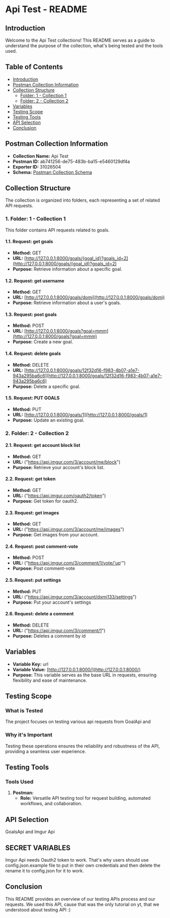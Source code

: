 # Api Test - README

## Introduction

Welcome to the Api Test collections! This README serves as a guide to understand the purpose of the collection, what's being tested and the tools used.

## Table of Contents

- [Introduction](#introduction)
- [Postman Collection Information](#postman-collection-information)
- [Collection Structure](#collection-structure)
  - [Folder: 1 - Collection 1](#1-folder-1---goal-operations)
  - [Folder: 2 - Collection 2](#2-folder-2---future-adventures)
- [Variables](#variables)
- [Testing Scope](#testing-scope)
- [Testing Tools](#testing-tools)
- [API Selection](#api-selection)
- [Conclusion](#conclusion)

## Postman Collection Information

- **Collection Name:** Api Test
- **Postman ID:** ab741256-de75-483b-ba15-e5460129df4a
- **Exporter ID:** 31026504
- **Schema:** [Postman Collection Schema](https://schema.getpostman.com/json/collection/v2.1.0/collection.json)

## Collection Structure

The collection is organized into folders, each representing a set of related API requests.

### 1. Folder: 1 - Collection 1

This folder contains API requests related to goals.

#### 1.1. Request: get goals

- **Method:** GET
- **URL:** [http://127.0.0.1:8000/goals/{goal_id}?goals_id=2](http://127.0.0.1:8000/goals/{goal_id}?goals_id=2)
- **Purpose:** Retrieve information about a specific goal.

#### 1.2. Request: get username

- **Method:** GET
- **URL:** [http://127.0.0.1:8000/goals/domi](http://127.0.0.1:8000/goals/domi)
- **Purpose:** Retrieve information about a user's goals.

#### 1.3. Request: post goals

- **Method:** POST
- **URL:** [http://127.0.0.1:8000/goals?goal=mmm](http://127.0.0.1:8000/goals?goal=mmm)
- **Purpose:** Create a new goal.

#### 1.4. Request: delete goals

- **Method:** DELETE
- **URL:** [http://127.0.0.1:8000/goals/12f32d16-f983-4b07-a1e7-943a295ba6c6](http://127.0.0.1:8000/goals/12f32d16-f983-4b07-a1e7-943a295ba6c6)
- **Purpose:** Delete a specific goal.

#### 1.5. Request: PUT GOALS

- **Method:** PUT
- **URL:** [http://127.0.0.1:8000/goals/1](http://127.0.0.1:8000/goals/1)
- **Purpose:** Update an existing goal.

### 2. Folder: 2 - Collection 2

#### 2.1. Request: get account block list

- **Method:** GET
- **URL:** ("https://api.imgur.com/3/account/me/block")
- **Purpose:** Retrieve your account's block list.

#### 2.2. Request: get token

- **Method:** GET
- **URL:** ("https://api.imgur.com/oauth2/token")
- **Purpose:** Get token for oauth2.

#### 2.3. Request: get images

- **Method:** GET
- **URL:** ("https://api.imgur.com/3/account/me/images")
- **Purpose:** Get images from your account.

#### 2.4. Request: post comment-vote

- **Method:** POST
- **URL:** ("https://api.imgur.com/3/comment/1/vote/'up'")
- **Purpose:** Post comment-vote

#### 2.5. Request: put settings

- **Method:** PUT
- **URL:** ("https://api.imgur.com/3/account/dxmi133/settings")
- **Purpose:** Put your account's settings

#### 2.6. Request: delete a comment

- **Method:** DELETE
- **URL:** ("https://api.imgur.com/3/comment/1")
- **Purpose:** Deletes a comment by id

## Variables

- **Variable Key:** url
- **Variable Value:** [http://127.0.0.1:8000/](http://127.0.0.1:8000/)
- **Purpose:** This variable serves as the base URL in requests, ensuring flexibility and ease of maintenance.

## Testing Scope

### What is Tested

The project focuses on testing various api requests from GoalApi and

### Why it's Important

Testing these operations ensures the reliability and robustness of the API, providing a seamless user experience.

## Testing Tools

### Tools Used

1. **Postman:**
   - **Role:** Versatile API testing tool for request building, automated workflows, and collaboration.


## API Selection

GoalsApi and Imgur Api

## SECRET VARIABLES

Imgur Api needs Oauth2 token to work. That's why users should use config.json.example file to put in their own credentials and then delete the rename it to config.json for it to work.

## Conclusion

This README provides an overview of our testing APIs process and our requests.
We used this API, cause that was the only tutorial on yt, that we understood 
 about testing API :)

